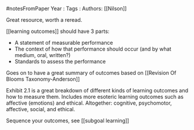 #notesFromPaper
Year   :
Tags   :
Authors: [[Nilson]]

Great resource, worth a reread.

[[learning outcomes]] should have 3 parts:

 - A statement of measurable performance
 - The context of how that performance should occur (and by what medium, oral, written?)
 - Standards to assess the performance

Goes on to have a great summary of outcomes based on [[Revision Of Blooms Taxonomy-Anderson]] 

Exhibit 2.1 is a great breakdown of different kinds of learning outcomes and how to measure them. Includes more esoteric learning outcomes such as affective (emotions) and ethical. Altogether: cognitive, psychomotor, affective, social, and ethical.

Sequence your outcomes, see [[subgoal learning]]
